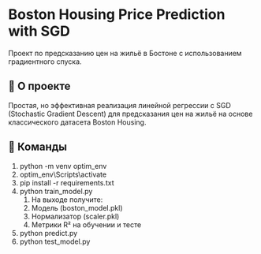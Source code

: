# Boston Housing Price Prediction with SGD

Проект по предсказанию цен на жильё в Бостоне с использованием градиентного спуска.

## 📌 О проекте

Простая, но эффективная реализация линейной регрессии с SGD (Stochastic Gradient Descent) для предсказания цен на жильё на основе классического датасета Boston Housing.

## 📌 Команды

1) python -m venv optim_env
2) optim_env\Scripts\activate
3) pip install -r requirements.txt
4) python train_model.py
   1) На выходе получите:
     1) Модель (boston_model.pkl)
     2) Нормализатор (scaler.pkl)
     3) Метрики R² на обучении и тесте
6) python predict.py
7) python test_model.py

